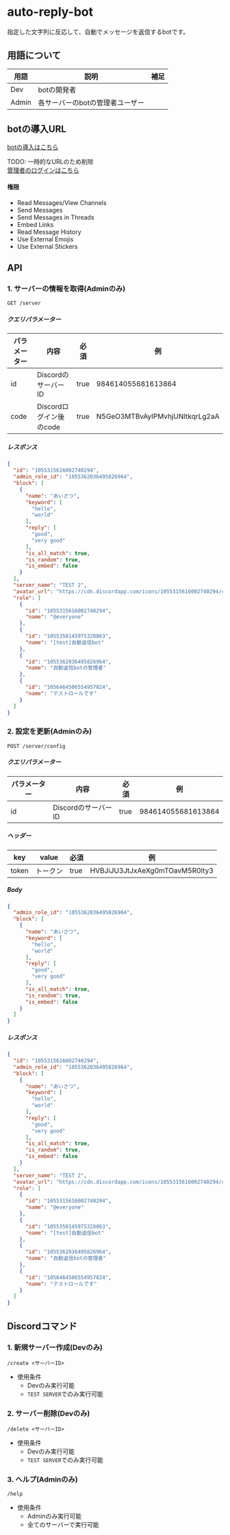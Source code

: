 # auto-reply-bot

指定した文字列に反応して、自動でメッセージを返信するbotです。

## 用語について

| 用語    | 説明                | 補足  | 
|-------|-------------------|-----|
| Dev   | botの開発者           |     | 
| Admin | 各サーバーのbotの管理者ユーザー |     | 

## botの導入URL

[botの導入はこちら](https://discord.com/api/oauth2/authorize?client_id=1055348253614419989&permissions=412317207552&scope=bot)

TODO: 一時的なURLのため削除  
[管理者のログインはこちら](https://discord.com/api/oauth2/authorize?client_id=1055348253614419989&redirect_uri=http%3A%2F%2Flocalhost%3A3000%2Fserver%3Fid%3D1055315616002740294&response_type=code&scope=identify)

#### 権限

- Read Messages/View Channels
- Send Messages
- Send Messages in Threads
- Embed Links
- Read Message History
- Use External Emojis
- Use External Stickers

## API

### 1. サーバーの情報を取得(Adminのみ)

```
GET /server
```

##### クエリパラメーター

| パラメーター | 内容                | 必須   | 例                              |
|--------|-------------------|------|--------------------------------|
| id     | DiscordのサーバーID    | true | 984614055681613864             |
| code   | Discordログイン後のcode | true | N5GeO3MTBvAyIPMvhjUNItkqrLg2aA |

##### レスポンス

```json
{
  "id": "1055315616002740294",
  "admin_role_id": "1055362036495826964",
  "block": [
    {
      "name": "あいさつ",
      "keyword": [
        "hello",
        "world"
      ],
      "reply": [
        "good",
        "very good"
      ],
      "is_all_match": true,
      "is_random": true,
      "is_embed": false
    }
  ],
  "server_name": "TEST 2",
  "avatar_url": "https://cdn.discordapp.com/icons/1055315616002740294/c17fe110e848098db614687645f17586.png",
  "role": [
    {
      "id": "1055315616002740294",
      "name": "@everyone"
    },
    {
      "id": "1055350145975328863",
      "name": "[test]自動返信bot"
    },
    {
      "id": "1055362036495826964",
      "name": "自動返信botの管理者"
    },
    {
      "id": "1056464506554957824",
      "name": "テストロールです"
    }
  ]
}
```

### 2. 設定を更新(Adminのみ)

```
POST /server/config
```

##### クエリパラメーター

| パラメーター | 内容                | 必須   | 例                  |
|--------|-------------------|------|--------------------|
| id     | DiscordのサーバーID    | true | 984614055681613864 |

##### ヘッダー

| key   | value | 必須   | 例                              |
|-------|-------|------|--------------------------------|
| token | トークン  | true | HVBJiJU3JtJxAeXg0mTOavM5R0lty3 |

##### Body

```json
{
  "admin_role_id": "1055362036495826964",
  "block": [
    {
      "name": "あいさつ",
      "keyword": [
        "hello",
        "world"
      ],
      "reply": [
        "good",
        "very good"
      ],
      "is_all_match": true,
      "is_random": true,
      "is_embed": false
    }
  ]
}
```

##### レスポンス

```json
{
  "id": "1055315616002740294",
  "admin_role_id": "1055362036495826964",
  "block": [
    {
      "name": "あいさつ",
      "keyword": [
        "hello",
        "world"
      ],
      "reply": [
        "good",
        "very good"
      ],
      "is_all_match": true,
      "is_random": true,
      "is_embed": false
    }
  ],
  "server_name": "TEST 2",
  "avatar_url": "https://cdn.discordapp.com/icons/1055315616002740294/c17fe110e848098db614687645f17586.png",
  "role": [
    {
      "id": "1055315616002740294",
      "name": "@everyone"
    },
    {
      "id": "1055350145975328863",
      "name": "[test]自動返信bot"
    },
    {
      "id": "1055362036495826964",
      "name": "自動返信botの管理者"
    },
    {
      "id": "1056464506554957824",
      "name": "テストロールです"
    }
  ]
}
```

## Discordコマンド

### 1. 新規サーバー作成(Devのみ)

```
/create <サーバーID>
```

- 使用条件
    - Devのみ実行可能
    - `TEST SERVER`でのみ実行可能

### 2. サーバー削除(Devのみ)

```
/delete <サーバーID>
```

- 使用条件
    - Devのみ実行可能
    - `TEST SERVER`でのみ実行可能

### 3. ヘルプ(Adminのみ)

```
/help
```

- 使用条件
    - Adminのみ実行可能
    - 全てのサーバーで実行可能
